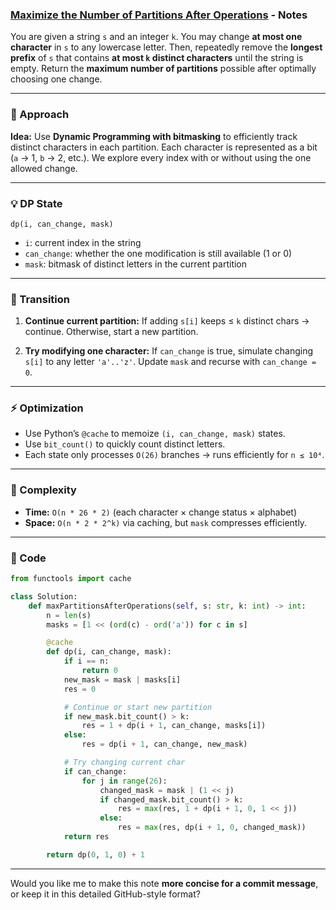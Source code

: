 ### [Maximize the Number of Partitions After Operations](https://leetcode.com/problems/maximize-the-number-of-partitions-after-operations/description/) - Notes

You are given a string `s` and an integer `k`.
You may change **at most one character** in `s` to any lowercase letter.
Then, repeatedly remove the **longest prefix** of `s` that contains **at most `k` distinct characters** until the string is empty.
Return the **maximum number of partitions** possible after optimally choosing one change.

---

### 🚀 Approach

**Idea:**
Use **Dynamic Programming with bitmasking** to efficiently track distinct characters in each partition.
Each character is represented as a bit (`a` → 1, `b` → 2, etc.).
We explore every index with or without using the one allowed change.

---

### 💡 DP State

`dp(i, can_change, mask)`

* `i`: current index in the string
* `can_change`: whether the one modification is still available (1 or 0)
* `mask`: bitmask of distinct letters in the current partition

---

### 🔁 Transition

1. **Continue current partition:**
   If adding `s[i]` keeps ≤ `k` distinct chars → continue.
   Otherwise, start a new partition.

2. **Try modifying one character:**
   If `can_change` is true, simulate changing `s[i]` to any letter `'a'..'z'`.
   Update `mask` and recurse with `can_change = 0`.

---

### ⚡️ Optimization

* Use Python’s `@cache` to memoize `(i, can_change, mask)` states.
* Use `bit_count()` to quickly count distinct letters.
* Each state only processes `O(26)` branches → runs efficiently for `n ≤ 10⁴`.

---

### 🧠 Complexity

* **Time:** `O(n * 26 * 2)` (each character × change status × alphabet)
* **Space:** `O(n * 2 * 2^k)` via caching, but `mask` compresses efficiently.

---

### 🧩 Code

```python
from functools import cache

class Solution:
    def maxPartitionsAfterOperations(self, s: str, k: int) -> int:
        n = len(s)
        masks = [1 << (ord(c) - ord('a')) for c in s]

        @cache
        def dp(i, can_change, mask):
            if i == n:
                return 0
            new_mask = mask | masks[i]
            res = 0

            # Continue or start new partition
            if new_mask.bit_count() > k:
                res = 1 + dp(i + 1, can_change, masks[i])
            else:
                res = dp(i + 1, can_change, new_mask)

            # Try changing current char
            if can_change:
                for j in range(26):
                    changed_mask = mask | (1 << j)
                    if changed_mask.bit_count() > k:
                        res = max(res, 1 + dp(i + 1, 0, 1 << j))
                    else:
                        res = max(res, dp(i + 1, 0, changed_mask))
            return res

        return dp(0, 1, 0) + 1
```

---

Would you like me to make this note **more concise for a commit message**, or keep it in this detailed GitHub-style format?

